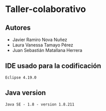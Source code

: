 # Taller-colaborativo

## Autores 
- Javier Ramiro Nova Nuñez
- Laura Vanessa Tamayo Pérez
- Juan Sebastián Matallana Herrera

## IDE usado para la codificación
    Eclipse 4.19.0

## Java version
    Java SE - 1.8 - version 1.8.211
